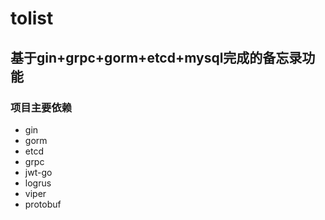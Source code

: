 # tolist
## 基于gin+grpc+gorm+etcd+mysql完成的备忘录功能
### 项目主要依赖
* gin
* gorm
* etcd
* grpc
* jwt-go
* logrus
* viper
* protobuf
